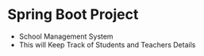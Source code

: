 # Spring Boot Project

- School Management System
- This will Keep Track of Students and Teachers Details
